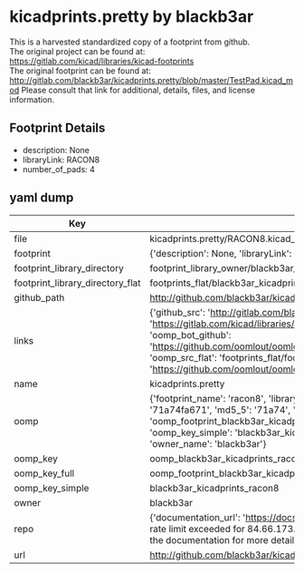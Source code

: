 # kicadprints.pretty by blackb3ar  
This is a harvested standardized copy of a footprint from github.  
The original project can be found at:  
https://gitlab.com/kicad/libraries/kicad-footprints  
The original footprint can be found at:
http://gitlab.com/blackb3ar/kicadprints.pretty/blob/master/TestPad.kicad_mod
Please consult that link for additional, details, files, and license information.  
## Footprint Details
* description: None  
* libraryLink: RACON8  
* number_of_pads: 4  
## yaml dump  
| Key | Value |  
| --- | --- |  
| file | kicadprints.pretty/RACON8.kicad_mod |  
| footprint | {'description': None, 'libraryLink': 'RACON8', 'number_of_pads': 4} |  
| footprint_library_directory | footprint_library_owner/blackb3ar_kicadprints.pretty |  
| footprint_library_directory_flat | footprints_flat/blackb3ar_kicadprints_racon8/working |  
| github_path | http://github.com/blackb3ar/kicadprints.pretty/blob/master/RACON8.kicad_mod |  
| links | {'github_src': 'http://gitlab.com/blackb3ar/kicadprints.pretty/blob/master/TestPad.kicad_mod', 'github_src_repo': 'https://gitlab.com/kicad/libraries/kicad-footprints', 'oomp_bot': 'footprints/blackb3ar_kicadprints_racon8/working', 'oomp_bot_github': 'https://github.com/oomlout/oomlout_oomp_footprint_bot/tree/main/footprints/blackb3ar_kicadprints_racon8/working', 'oomp_src_flat': 'footprints_flat/footprints_flat/blackb3ar_kicadprints_racon8/working', 'oomp_src_flat_github': 'https://github.com/oomlout/oomlout_oomp_footprint_src/tree/main/footprints_flat/blackb3ar_kicadprints_racon8/working'} |  
| name | kicadprints.pretty |  
| oomp | {'footprint_name': 'racon8', 'library_name': 'kicadprints', 'md5': '71a74fa67120ec05e2902ff3d41e4629', 'md5_10': '71a74fa671', 'md5_5': '71a74', 'md5_6': '71a74f', 'oomp_key': 'oomp_blackb3ar_kicadprints_racon8', 'oomp_key_extra': 'oomp_footprint_blackb3ar_kicadprints_racon8', 'oomp_key_full': 'oomp_footprint_blackb3ar_kicadprints_racon8_71a74f', 'oomp_key_simple': 'blackb3ar_kicadprints_racon8', 'original_filename': 'kicadprints.pretty/RACON8.kicad_mod', 'owner_name': 'blackb3ar'} |  
| oomp_key | oomp_blackb3ar_kicadprints_racon8 |  
| oomp_key_full | oomp_footprint_blackb3ar_kicadprints_racon8 |  
| oomp_key_simple | blackb3ar_kicadprints_racon8 |  
| owner | blackb3ar |  
| repo | {'documentation_url': 'https://docs.github.com/rest/overview/resources-in-the-rest-api#rate-limiting', 'message': "API rate limit exceeded for 84.66.173.59. (But here's the good news: Authenticated requests get a higher rate limit. Check out the documentation for more details.)"} |  
| url | http://github.com/blackb3ar/kicadprints.pretty |  

